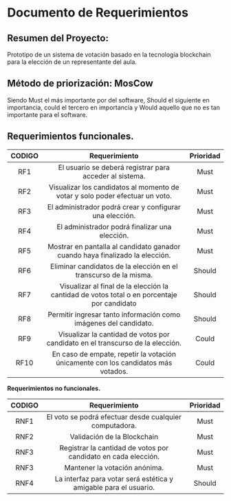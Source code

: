 # **Documento de Requerimientos** 

## **Resumen del Proyecto:** 

Prototipo de un sistema de votación basado en la tecnología blockchain para la elección de un representante del aula.

## **Método de priorización:** MosCow

Siendo Must el más importante por del software, Should el siguiente en importancia, could el tercero en importancia y Would aquello que no es tan importante para el software.


## **Requerimientos funcionales.**


|**CODIGO**|**Requerimiento**|**Prioridad**|
| :-: | :-: | :-: |
|RF1|El usuario se deberá registrar para acceder al sistema.|Must|
|RF2|Visualizar los candidatos al momento de votar y solo poder efectuar un voto.|Must|
|RF3|El administrador podrá crear y configurar una elección.|Must|
|RF4|El administrador podrá finalizar una elección.|Must|
|RF5|Mostrar en pantalla al candidato ganador cuando haya finalizado la elección.|Must|
|RF6|Eliminar candidatos de la elección en el transcurso de la misma.|Should|
|RF7|Visualizar al final de la elección la cantidad de votos total o en porcentaje por candidato|Should|
|RF8|Permitir ingresar tanto información como imágenes del candidato.|Should|
|RF9|Visualizar la cantidad de votos por candidato en el transcurso de la elección.|Could|
|RF10|En caso de empate, repetir la votación únicamente con los candidatos más votados. |Could|


**Requerimientos no funcionales.**


|**CODIGO**|**Requerimiento**|**Prioridad**|
| :-: | :-: | :-: |
|RNF1|El voto se podrá efectuar desde cualquier computadora.|Must|
|RNF2|Validación de la Blockchain|Must|
|RNF3|Registrar la cantidad de votos por candidato en cada elección. |Must|
|RNF3|Mantener la votación anónima.|Must|
|RNF4|La interfaz para votar será estética y amigable para el usuario.|Should|






